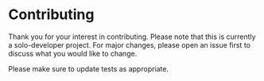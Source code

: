 # Contributing

Thank you for your interest in contributing. Please note that this is currently a solo-developer project. For major changes, please open an issue first to discuss what you would like to change.

Please make sure to update tests as appropriate.
